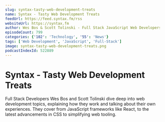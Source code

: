 ```yaml
---
slug: syntax-tasty-web-development-treats
name: Syntax - Tasty Web Development Treats
feedUrl: https://feed.syntax.fm/rss
websiteUrl: https://syntax.fm
author: Wes Bos & Scott Tolinski - Full Stack JavaScript Web Developers
episodeCount: 799
categories: {'102': 'Technology', '55': 'News'}
tags: ['Web Development', 'JavaScript', 'Full-Stack']
image: syntax-tasty-web-development-treats.png
podcastIndexId: 522889
---
```

# Syntax - Tasty Web Development Treats

Full Stack Developers Wes Bos and Scott Tolinski dive deep into web development topics, explaining how they work and talking about their own experiences. They cover from JavaScript frameworks like React, to the latest advancements in CSS to simplifying web tooling.
